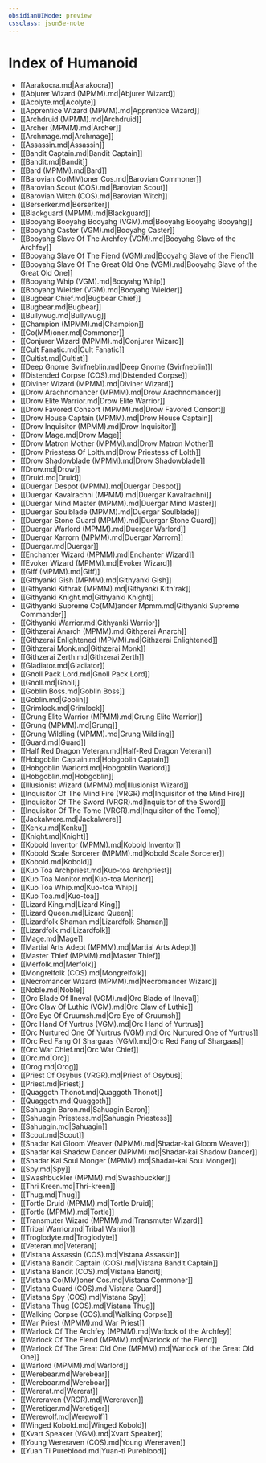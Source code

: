 ```yaml
---
obsidianUIMode: preview
cssclass: json5e-note
---
```

# Index of Humanoid

- [[Aarakocra.md|Aarakocra]]
- [[Abjurer Wizard (MPMM).md|Abjurer Wizard]]
- [[Acolyte.md|Acolyte]]
- [[Apprentice Wizard (MPMM).md|Apprentice Wizard]]
- [[Archdruid (MPMM).md|Archdruid]]
- [[Archer (MPMM).md|Archer]]
- [[Archmage.md|Archmage]]
- [[Assassin.md|Assassin]]
- [[Bandit Captain.md|Bandit Captain]]
- [[Bandit.md|Bandit]]
- [[Bard (MPMM).md|Bard]]
- [[Barovian Co(MM)oner Cos.md|Barovian Commoner]]
- [[Barovian Scout (COS).md|Barovian Scout]]
- [[Barovian Witch (COS).md|Barovian Witch]]
- [[Berserker.md|Berserker]]
- [[Blackguard (MPMM).md|Blackguard]]
- [[Booyahg Booyahg Booyahg (VGM).md|Booyahg Booyahg Booyahg]]
- [[Booyahg Caster (VGM).md|Booyahg Caster]]
- [[Booyahg Slave Of The Archfey (VGM).md|Booyahg Slave of the Archfey]]
- [[Booyahg Slave Of The Fiend (VGM).md|Booyahg Slave of the Fiend]]
- [[Booyahg Slave Of The Great Old One (VGM).md|Booyahg Slave of the Great Old One]]
- [[Booyahg Whip (VGM).md|Booyahg Whip]]
- [[Booyahg Wielder (VGM).md|Booyahg Wielder]]
- [[Bugbear Chief.md|Bugbear Chief]]
- [[Bugbear.md|Bugbear]]
- [[Bullywug.md|Bullywug]]
- [[Champion (MPMM).md|Champion]]
- [[Co(MM)oner.md|Commoner]]
- [[Conjurer Wizard (MPMM).md|Conjurer Wizard]]
- [[Cult Fanatic.md|Cult Fanatic]]
- [[Cultist.md|Cultist]]
- [[Deep Gnome Svirfneblin.md|Deep Gnome (Svirfneblin)]]
- [[Distended Corpse (COS).md|Distended Corpse]]
- [[Diviner Wizard (MPMM).md|Diviner Wizard]]
- [[Drow Arachnomancer (MPMM).md|Drow Arachnomancer]]
- [[Drow Elite Warrior.md|Drow Elite Warrior]]
- [[Drow Favored Consort (MPMM).md|Drow Favored Consort]]
- [[Drow House Captain (MPMM).md|Drow House Captain]]
- [[Drow Inquisitor (MPMM).md|Drow Inquisitor]]
- [[Drow Mage.md|Drow Mage]]
- [[Drow Matron Mother (MPMM).md|Drow Matron Mother]]
- [[Drow Priestess Of Lolth.md|Drow Priestess of Lolth]]
- [[Drow Shadowblade (MPMM).md|Drow Shadowblade]]
- [[Drow.md|Drow]]
- [[Druid.md|Druid]]
- [[Duergar Despot (MPMM).md|Duergar Despot]]
- [[Duergar Kavalrachni (MPMM).md|Duergar Kavalrachni]]
- [[Duergar Mind Master (MPMM).md|Duergar Mind Master]]
- [[Duergar Soulblade (MPMM).md|Duergar Soulblade]]
- [[Duergar Stone Guard (MPMM).md|Duergar Stone Guard]]
- [[Duergar Warlord (MPMM).md|Duergar Warlord]]
- [[Duergar Xarrorn (MPMM).md|Duergar Xarrorn]]
- [[Duergar.md|Duergar]]
- [[Enchanter Wizard (MPMM).md|Enchanter Wizard]]
- [[Evoker Wizard (MPMM).md|Evoker Wizard]]
- [[Giff (MPMM).md|Giff]]
- [[Githyanki Gish (MPMM).md|Githyanki Gish]]
- [[Githyanki Kithrak (MPMM).md|Githyanki Kith'rak]]
- [[Githyanki Knight.md|Githyanki Knight]]
- [[Githyanki Supreme Co(MM)ander Mpmm.md|Githyanki Supreme Commander]]
- [[Githyanki Warrior.md|Githyanki Warrior]]
- [[Githzerai Anarch (MPMM).md|Githzerai Anarch]]
- [[Githzerai Enlightened (MPMM).md|Githzerai Enlightened]]
- [[Githzerai Monk.md|Githzerai Monk]]
- [[Githzerai Zerth.md|Githzerai Zerth]]
- [[Gladiator.md|Gladiator]]
- [[Gnoll Pack Lord.md|Gnoll Pack Lord]]
- [[Gnoll.md|Gnoll]]
- [[Goblin Boss.md|Goblin Boss]]
- [[Goblin.md|Goblin]]
- [[Grimlock.md|Grimlock]]
- [[Grung Elite Warrior (MPMM).md|Grung Elite Warrior]]
- [[Grung (MPMM).md|Grung]]
- [[Grung Wildling (MPMM).md|Grung Wildling]]
- [[Guard.md|Guard]]
- [[Half Red Dragon Veteran.md|Half-Red Dragon Veteran]]
- [[Hobgoblin Captain.md|Hobgoblin Captain]]
- [[Hobgoblin Warlord.md|Hobgoblin Warlord]]
- [[Hobgoblin.md|Hobgoblin]]
- [[Illusionist Wizard (MPMM).md|Illusionist Wizard]]
- [[Inquisitor Of The Mind Fire (VRGR).md|Inquisitor of the Mind Fire]]
- [[Inquisitor Of The Sword (VRGR).md|Inquisitor of the Sword]]
- [[Inquisitor Of The Tome (VRGR).md|Inquisitor of the Tome]]
- [[Jackalwere.md|Jackalwere]]
- [[Kenku.md|Kenku]]
- [[Knight.md|Knight]]
- [[Kobold Inventor (MPMM).md|Kobold Inventor]]
- [[Kobold Scale Sorcerer (MPMM).md|Kobold Scale Sorcerer]]
- [[Kobold.md|Kobold]]
- [[Kuo Toa Archpriest.md|Kuo-toa Archpriest]]
- [[Kuo Toa Monitor.md|Kuo-toa Monitor]]
- [[Kuo Toa Whip.md|Kuo-toa Whip]]
- [[Kuo Toa.md|Kuo-toa]]
- [[Lizard King.md|Lizard King]]
- [[Lizard Queen.md|Lizard Queen]]
- [[Lizardfolk Shaman.md|Lizardfolk Shaman]]
- [[Lizardfolk.md|Lizardfolk]]
- [[Mage.md|Mage]]
- [[Martial Arts Adept (MPMM).md|Martial Arts Adept]]
- [[Master Thief (MPMM).md|Master Thief]]
- [[Merfolk.md|Merfolk]]
- [[Mongrelfolk (COS).md|Mongrelfolk]]
- [[Necromancer Wizard (MPMM).md|Necromancer Wizard]]
- [[Noble.md|Noble]]
- [[Orc Blade Of Ilneval (VGM).md|Orc Blade of Ilneval]]
- [[Orc Claw Of Luthic (VGM).md|Orc Claw of Luthic]]
- [[Orc Eye Of Gruumsh.md|Orc Eye of Gruumsh]]
- [[Orc Hand Of Yurtrus (VGM).md|Orc Hand of Yurtrus]]
- [[Orc Nurtured One Of Yurtrus (VGM).md|Orc Nurtured One of Yurtrus]]
- [[Orc Red Fang Of Shargaas (VGM).md|Orc Red Fang of Shargaas]]
- [[Orc War Chief.md|Orc War Chief]]
- [[Orc.md|Orc]]
- [[Orog.md|Orog]]
- [[Priest Of Osybus (VRGR).md|Priest of Osybus]]
- [[Priest.md|Priest]]
- [[Quaggoth Thonot.md|Quaggoth Thonot]]
- [[Quaggoth.md|Quaggoth]]
- [[Sahuagin Baron.md|Sahuagin Baron]]
- [[Sahuagin Priestess.md|Sahuagin Priestess]]
- [[Sahuagin.md|Sahuagin]]
- [[Scout.md|Scout]]
- [[Shadar Kai Gloom Weaver (MPMM).md|Shadar-kai Gloom Weaver]]
- [[Shadar Kai Shadow Dancer (MPMM).md|Shadar-kai Shadow Dancer]]
- [[Shadar Kai Soul Monger (MPMM).md|Shadar-kai Soul Monger]]
- [[Spy.md|Spy]]
- [[Swashbuckler (MPMM).md|Swashbuckler]]
- [[Thri Kreen.md|Thri-kreen]]
- [[Thug.md|Thug]]
- [[Tortle Druid (MPMM).md|Tortle Druid]]
- [[Tortle (MPMM).md|Tortle]]
- [[Transmuter Wizard (MPMM).md|Transmuter Wizard]]
- [[Tribal Warrior.md|Tribal Warrior]]
- [[Troglodyte.md|Troglodyte]]
- [[Veteran.md|Veteran]]
- [[Vistana Assassin (COS).md|Vistana Assassin]]
- [[Vistana Bandit Captain (COS).md|Vistana Bandit Captain]]
- [[Vistana Bandit (COS).md|Vistana Bandit]]
- [[Vistana Co(MM)oner Cos.md|Vistana Commoner]]
- [[Vistana Guard (COS).md|Vistana Guard]]
- [[Vistana Spy (COS).md|Vistana Spy]]
- [[Vistana Thug (COS).md|Vistana Thug]]
- [[Walking Corpse (COS).md|Walking Corpse]]
- [[War Priest (MPMM).md|War Priest]]
- [[Warlock Of The Archfey (MPMM).md|Warlock of the Archfey]]
- [[Warlock Of The Fiend (MPMM).md|Warlock of the Fiend]]
- [[Warlock Of The Great Old One (MPMM).md|Warlock of the Great Old One]]
- [[Warlord (MPMM).md|Warlord]]
- [[Werebear.md|Werebear]]
- [[Wereboar.md|Wereboar]]
- [[Wererat.md|Wererat]]
- [[Wereraven (VRGR).md|Wereraven]]
- [[Weretiger.md|Weretiger]]
- [[Werewolf.md|Werewolf]]
- [[Winged Kobold.md|Winged Kobold]]
- [[Xvart Speaker (VGM).md|Xvart Speaker]]
- [[Young Wereraven (COS).md|Young Wereraven]]
- [[Yuan Ti Pureblood.md|Yuan-ti Pureblood]]
